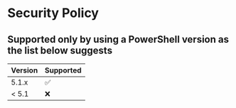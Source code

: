# Security Policy

## Supported only by using a PowerShell version as the list below suggests

| Version | Supported          |
| ------- | ------------------ |
| 5.1.x   | :white_check_mark: |
| < 5.1   | :x:                |
